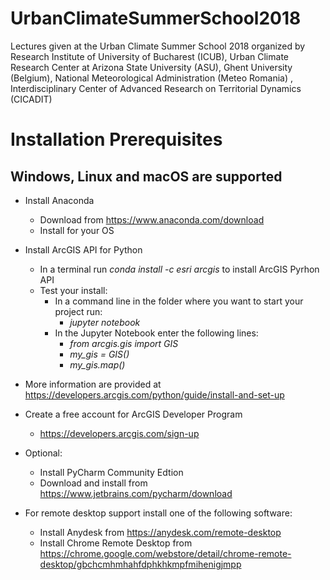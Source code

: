 # UrbanClimateSummerSchool2018
Lectures given at the Urban Climate Summer School 2018 organized by Research Institute of University of Bucharest (ICUB), Urban Climate Research Center at Arizona State University (ASU), Ghent University (Belgium), National Meteorological Administration (Meteo Romania) , Interdisciplinary Center of Advanced Research on Territorial Dynamics (CICADIT)


# Installation Prerequisites
## Windows, Linux and macOS are supported

* Install Anaconda
    * Download from https://www.anaconda.com/download
    * Install for your OS
* Install ArcGIS API for Python
    * In a terminal run *conda install -c esri arcgis* to install ArcGIS Pyrhon API
    * Test your install: 
        * In a command line in the folder where you want to start your project run:
            - *jupyter notebook*
         * In the Jupyter Notebook enter the following lines:
            - *from arcgis.gis import GIS*
            - *my_gis = GIS()*
            - *my_gis.map()*        
* More information are provided at https://developers.arcgis.com/python/guide/install-and-set-up

* Create a free account for ArcGIS Developer Program
    * https://developers.arcgis.com/sign-up
    
* Optional:
    * Install PyCharm Community Edtion
    * Download and install from https://www.jetbrains.com/pycharm/download

* For remote desktop support install one of the following software:
    * Install Anydesk from https://anydesk.com/remote-desktop
    * Install Chrome Remote Desktop from https://chrome.google.com/webstore/detail/chrome-remote-desktop/gbchcmhmhahfdphkhkmpfmihenigjmpp